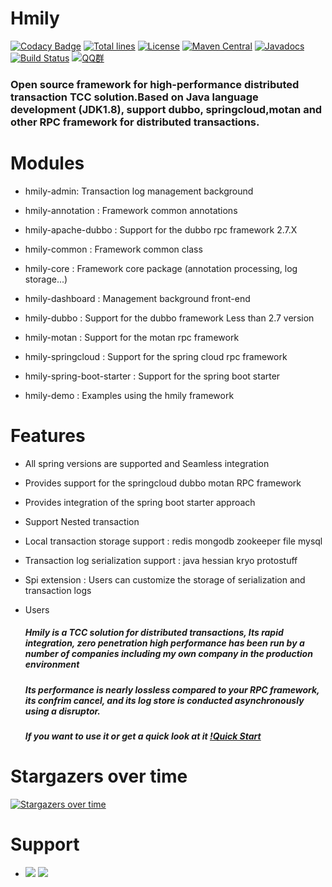 Hmily
================
[![Codacy Badge](https://api.codacy.com/project/badge/Grade/2f0a0191b02448e6919aca6ce12a1584)](https://app.codacy.com/app/yu199195/hmily?utm_source=github.com&utm_medium=referral&utm_content=yu199195/hmily&utm_campaign=Badge_Grade_Settings)
[![Total lines](https://tokei.rs/b1/github/yu199195/hmily?category=lines)](https://github.com/yu199195/hmily)
[![License](https://img.shields.io/badge/License-Apache%202.0-blue.svg?label=license)](https://github.com/yu199195/hmily/blob/master/LICENSE)
[![Maven Central](https://img.shields.io/maven-central/v/org.dromara/hmily.svg?label=maven%20central)](http://search.maven.org/#search%7Cga%7C1%7Cg%3A%22org.dromara%22%20AND%20hmily)
[![Javadocs](http://www.javadoc.io/badge/org.dromara/hmily.svg)](http://www.javadoc.io/doc/org.dromara/hmily)
[![Build Status](https://travis-ci.org/yu199195/hmily.svg?branch=master)](https://travis-ci.org/yu199195/hmily)
[![QQ群](https://img.shields.io/badge/chat-on%20QQ-ff69b4.svg?style=flat-square)](https://shang.qq.com/wpa/qunwpa?idkey=2e9e353fa10924812bc58c10ab46de0ca6bef80e34168bccde275f7ca0cafd85)
### Open source framework for high-performance distributed transaction TCC solution.Based on Java language development (JDK1.8), support dubbo, springcloud,motan and other RPC framework for distributed transactions.


# Modules

  * hmily-admin: Transaction log management background
  
  * hmily-annotation : Framework common annotations
  
  * hmily-apache-dubbo : Support for the dubbo rpc framework 2.7.X

  * hmily-common :  Framework common class
  
  * hmily-core : Framework core package (annotation processing, log storage...)              
  
  * hmily-dashboard : Management background front-end
  
  * hmily-dubbo : Support for the dubbo framework Less than 2.7 version
  
  * hmily-motan : Support for the motan rpc framework
  
  * hmily-springcloud : Support for the spring cloud rpc framework
  
  * hmily-spring-boot-starter : Support for the spring boot starter
  
  * hmily-demo : Examples using the hmily framework
 
#  Features
   
   *  All spring versions are supported and Seamless integration
   
   *  Provides support for the springcloud dubbo motan RPC framework
   
   *  Provides integration of the spring boot starter approach
   
   *  Support Nested transaction 
   
   *  Local transaction storage support :  redis mongodb zookeeper file mysql
   
   *  Transaction log serialization support : java hessian kryo protostuff
   
   *  Spi extension : Users can customize the storage of serialization and transaction logs

  
* Users

  #####  Hmily is a TCC solution for distributed transactions, Its rapid integration, zero penetration high performance has been run by a number of companies including my own company in the production environment
    
  #####  Its performance is nearly lossless compared to your RPC framework, its confrim cancel, and its log store is conducted asynchronously using a disruptor.
  
  #####  If you want to use it or get a quick look at it [!Quick Start](http://dromara.org/website/zh-cn/docs/hmily/index.html)
  
 
# Stargazers over time

[![Stargazers over time](https://starchart.cc/yu199195/hmily.svg)](https://starchart.cc/yu199195/hmily) 
 

# Support

 * ![](https://yu199195.github.io/images/qq.png)  ![](https://yu199195.github.io/images/public.jpg)


